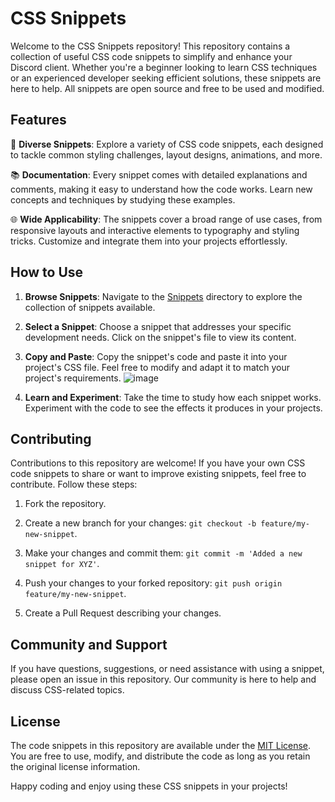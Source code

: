 # CSS Snippets

Welcome to the CSS Snippets repository! This repository contains a collection of useful CSS code snippets to simplify and enhance your Discord client. Whether you're a beginner looking to learn CSS techniques or an experienced developer seeking efficient solutions, these snippets are here to help. All snippets are open source and free to be used and modified.

## Features

🎨 **Diverse Snippets**: Explore a variety of CSS code snippets, each designed to tackle common styling challenges, layout designs, animations, and more.

📚 **Documentation**: Every snippet comes with detailed explanations and comments, making it easy to understand how the code works. Learn new concepts and techniques by studying these examples.

🌐 **Wide Applicability**: The snippets cover a broad range of use cases, from responsive layouts and interactive elements to typography and styling tricks. Customize and integrate them into your projects effortlessly.

## How to Use

1. **Browse Snippets**: Navigate to the [Snippets](/snippets) directory to explore the collection of snippets available.

2. **Select a Snippet**: Choose a snippet that addresses your specific development needs. Click on the snippet's file to view its content.

3. **Copy and Paste**: Copy the snippet's code and paste it into your project's CSS file. Feel free to modify and adapt it to match your project's requirements.
   ![image](https://github.com/devvyyxyz/css-snippets/assets/132696257/ccd91f3c-e9e3-4dea-b505-db170df9ec87)

5. **Learn and Experiment**: Take the time to study how each snippet works. Experiment with the code to see the effects it produces in your projects.

## Contributing

Contributions to this repository are welcome! If you have your own CSS code snippets to share or want to improve existing snippets, feel free to contribute. Follow these steps:

1. Fork the repository.

2. Create a new branch for your changes: `git checkout -b feature/my-new-snippet`.

3. Make your changes and commit them: `git commit -m 'Added a new snippet for XYZ'`.

4. Push your changes to your forked repository: `git push origin feature/my-new-snippet`.

5. Create a Pull Request describing your changes.

## Community and Support

If you have questions, suggestions, or need assistance with using a snippet, please open an issue in this repository. Our community is here to help and discuss CSS-related topics.

## License

The code snippets in this repository are available under the [MIT License](/LICENSE). You are free to use, modify, and distribute the code as long as you retain the original license information.

Happy coding and enjoy using these CSS snippets in your projects!
